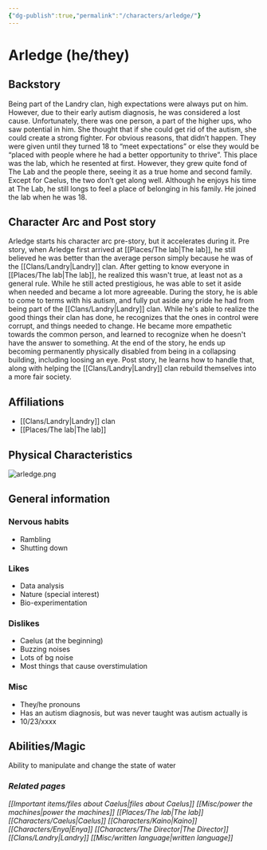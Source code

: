 ```yaml
---
{"dg-publish":true,"permalink":"/characters/arledge/"}
---
```


# Arledge (he/they)
## Backstory
Being part of the Landry clan, high expectations were always put on him. However, due to their early autism diagnosis, he was considered a lost cause. Unfortunately, there was one person, a part of the higher ups, who saw potential in him. She thought that if she could get rid of the autism, she could create a strong fighter. For obvious reasons, that didn’t happen. They were given until they turned 18 to “meet expectations” or else they would be “placed with people where he had a better opportunity to thrive”. This place was the lab, which he resented at first. However, they grew quite fond of The Lab and the people there, seeing it as a true home and second family. Except for Caelus, the two don’t get along well. Although he enjoys his time at The Lab, he still longs to feel a place of belonging in his family. He joined the lab when he was 18.
## Character Arc and Post story
Arledge starts his character arc pre-story, but it accelerates during it. Pre story, when Arledge first arrived at [[Places/The lab\|The lab]], he still believed he was better than the average person simply because he was of the [[Clans/Landry\|Landry]] clan. After getting to know everyone in [[Places/The lab\|The lab]], he realized this wasn't true, at least not as a general rule. While he still acted prestigious, he was able to set it aside when needed and became a lot more agreeable. During the story, he is able to come to terms with his autism, and fully put aside any pride he had from being part of the [[Clans/Landry\|Landry]] clan. While he's able to realize the good things their clan has done, he recognizes that the ones in control were corrupt, and things needed to change. He became more empathetic towards the common person, and learned to recognize when he doesn't have the answer to something. At the end of the story, he ends up becoming permanently physically disabled from being in a collapsing building, including loosing an eye. Post story, he learns how to handle that, along with helping the [[Clans/Landry\|Landry]] clan rebuild themselves into a more fair society.
## Affiliations
- [[Clans/Landry\|Landry]] clan
- [[Places/The lab\|The lab]]
## Physical Characteristics
![arledge.png](/img/user/pngs/arledge.png)
## General information
### Nervous habits
- Rambling
- Shutting down
### Likes
- Data analysis
- Nature (special interest)
- Bio-experimentation
### Dislikes
- Caelus (at the beginning)
- Buzzing noises
- Lots of bg noise
- Most things that cause overstimulation
### Misc
- They/he pronouns
- Has an autism diagnosis, but was never taught was autism actually is
- 10/23/xxxx
## Abilities/Magic
Ability to manipulate and change the state of water

### *Related pages*
*[[Important items/files about Caelus\|files about Caelus]]*
*[[Misc/power the machines\|power the machines]]*
*[[Places/The lab\|The lab]]*
*[[Characters/Caelus\|Caelus]]*
*[[Characters/Kaino\|Kaino]]*
*[[Characters/Enya\|Enya]]*
*[[Characters/The Director\|The Director]]*
*[[Clans/Landry\|Landry]]*
*[[Misc/written language\|written language]]*